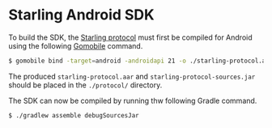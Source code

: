 # Starling Android SDK

To build the SDK, the [Starling protocol](https://github.com/starling-protocol/starling) must first be compiled for Android
using the following [Gomobile](https://pkg.go.dev/golang.org/x/mobile/cmd/gomobile) command.

```sh
$ gomobile bind -target=android -androidapi 21 -o ./starling-protocol.aar github.com/starling-protocol/starling/mobile
```

The produced `starling-protocol.aar` and `starling-protocol-sources.jar` should be placed in the `./protocol/` directory.

The SDK can now be compiled by running thw following Gradle command.

```sh
$ ./gradlew assemble debugSourcesJar
```
